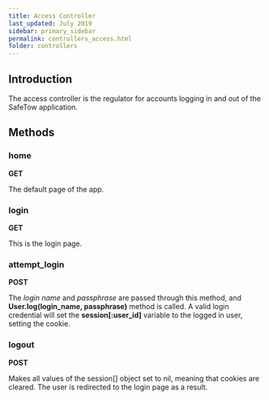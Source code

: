 ```yaml
---
title: Access Controller
last_updated: July 2019
sidebar: primary_sidebar
permalink: controllers_access.html
folder: controllers
---
```


## Introduction

The access controller is the regulator for accounts logging in and out of the SafeTow application.

## Methods

### home

__GET__

The default page of the app.

### login

__GET__

This is the login page.

### attempt_login

__POST__

The _login name_ and _passphrase_ are passed through this method, and __User.log(login_name, passphrase)__ method is called. A valid login credential will set the __session[:user_id]__ variable to the logged in user, setting the cookie.

### logout

__POST__

Makes all values of the session[] object set to nil, meaning that cookies are cleared. The user is redirected to the login page as a result.